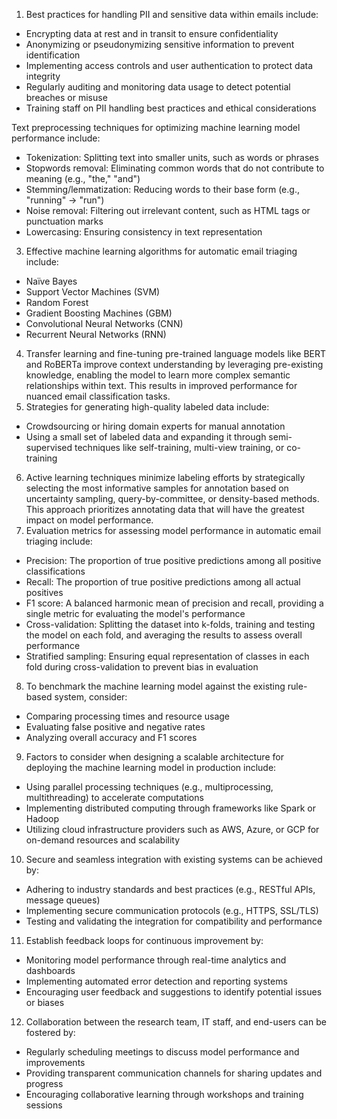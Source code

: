  1. Best practices for handling PII and sensitive data within emails include:
* Encrypting data at rest and in transit to ensure confidentiality
* Anonymizing or pseudonymizing sensitive information to prevent identification
* Implementing access controls and user authentication to protect data integrity
* Regularly auditing and monitoring data usage to detect potential breaches or misuse
* Training staff on PII handling best practices and ethical considerations

Text preprocessing techniques for optimizing machine learning model performance include:

* Tokenization: Splitting text into smaller units, such as words or phrases
* Stopwords removal: Eliminating common words that do not contribute to meaning (e.g., "the," "and")
* Stemming/lemmatization: Reducing words to their base form (e.g., "running" -> "run")
* Noise removal: Filtering out irrelevant content, such as HTML tags or punctuation marks
* Lowercasing: Ensuring consistency in text representation

3. Effective machine learning algorithms for automatic email triaging include:
* Naïve Bayes
* Support Vector Machines (SVM)
* Random Forest
* Gradient Boosting Machines (GBM)
* Convolutional Neural Networks (CNN)
* Recurrent Neural Networks (RNN)
4. Transfer learning and fine-tuning pre-trained language models like BERT and RoBERTa improve context understanding by leveraging pre-existing knowledge, enabling the model to learn more complex semantic relationships within text. This results in improved performance for nuanced email classification tasks.
5. Strategies for generating high-quality labeled data include:
* Crowdsourcing or hiring domain experts for manual annotation
* Using a small set of labeled data and expanding it through semi-supervised techniques like self-training, multi-view training, or co-training
6. Active learning techniques minimize labeling efforts by strategically selecting the most informative samples for annotation based on uncertainty sampling, query-by-committee, or density-based methods. This approach prioritizes annotating data that will have the greatest impact on model performance.
7. Evaluation metrics for assessing model performance in automatic email triaging include:
* Precision: The proportion of true positive predictions among all positive classifications
* Recall: The proportion of true positive predictions among all actual positives
* F1 score: A balanced harmonic mean of precision and recall, providing a single metric for evaluating the model's performance
* Cross-validation: Splitting the dataset into k-folds, training and testing the model on each fold, and averaging the results to assess overall performance
* Stratified sampling: Ensuring equal representation of classes in each fold during cross-validation to prevent bias in evaluation
8. To benchmark the machine learning model against the existing rule-based system, consider:
* Comparing processing times and resource usage
* Evaluating false positive and negative rates
* Analyzing overall accuracy and F1 scores
9. Factors to consider when designing a scalable architecture for deploying the machine learning model in production include:
* Using parallel processing techniques (e.g., multiprocessing, multithreading) to accelerate computations
* Implementing distributed computing through frameworks like Spark or Hadoop
* Utilizing cloud infrastructure providers such as AWS, Azure, or GCP for on-demand resources and scalability
10. Secure and seamless integration with existing systems can be achieved by:
* Adhering to industry standards and best practices (e.g., RESTful APIs, message queues)
* Implementing secure communication protocols (e.g., HTTPS, SSL/TLS)
* Testing and validating the integration for compatibility and performance
11. Establish feedback loops for continuous improvement by:
* Monitoring model performance through real-time analytics and dashboards
* Implementing automated error detection and reporting systems
* Encouraging user feedback and suggestions to identify potential issues or biases
12. Collaboration between the research team, IT staff, and end-users can be fostered by:
* Regularly scheduling meetings to discuss model performance and improvements
* Providing transparent communication channels for sharing updates and progress
* Encouraging collaborative learning through workshops and training sessions
